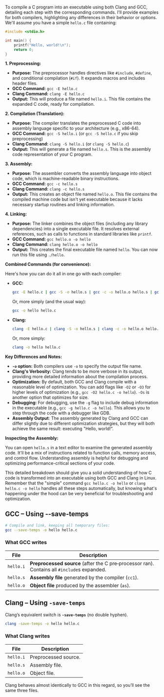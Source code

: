 To compile a C program into an executable using both Clang and GCC, detailing each step with the corresponding commands. I'll provide examples for both compilers, highlighting any differences in their behavior or options.  We'll assume you have a simple `hello.c` file containing:

```c
#include <stdio.h>

int main() {
    printf("Hello, world!\n");
    return 0;
}
```

**1. Preprocessing:**

*   **Purpose:** The preprocessor handles directives like `#include`, `#define`, and conditional compilation (`#if`). It expands macros and includes header files.
*   **GCC Command:** `gcc -E hello.c`
*   **Clang Command:** `clang -E hello.c`
*   **Output:** This will produce a file named `hello.i`.  This file contains the expanded C code, ready for compilation.

**2. Compilation (Translation):**

*   **Purpose:** The compiler translates the preprocessed C code into assembly language specific to your architecture (e.g., x86-64).
*   **GCC Command:** `gcc -S hello.i`  (or `gcc -S hello.c` if you skip preprocessing)
*   **Clang Command:** `clang -S hello.i` (or `clang -S hello.c`)
*   **Output:** This will generate a file named `hello.s`. This is the assembly code representation of your C program.

**3. Assembly:**

*   **Purpose:** The assembler converts the assembly language into object code, which is machine-readable binary instructions.
*   **GCC Command:** `gcc -c hello.s`
*   **Clang Command:** `clang -c hello.s`
*   **Output:** This creates an object file named `hello.o`.  This file contains the compiled machine code but isn't yet executable because it lacks necessary startup routines and linking information.

**4. Linking:**

*   **Purpose:** The linker combines the object files (including any library dependencies) into a single executable file. It resolves external references, such as calls to functions in standard libraries like `printf`.
*   **GCC Command:** `gcc hello.o -o hello`
*   **Clang Command:** `clang hello.o -o hello`
*   **Output:** This creates the final executable file named `hello`.  You can now run this file using `./hello`.

**Combined Commands (for convenience):**

Here's how you can do it all in one go with each compiler:

*   **GCC:**
    ```bash
    gcc -E hello.c | gcc -S -o hello.s | gcc -c -o hello.o hello.s | gcc hello.o -o hello
    ```
    Or, more simply (and the usual way):
    ```bash
    gcc -o hello hello.c
    ```

*   **Clang:**
    ```bash
    clang -E hello.c | clang -S -o hello.s | clang -c -o hello.o hello.s | clang hello.o -o hello
    ```
    Or, more simply:
    ```bash
    clang -o hello hello.c
    ```

**Key Differences and Notes:**

*   **`-o` option:**  Both compilers use `-o` to specify the output file name.
*   **Clang's Verbosity:** Clang tends to be more verbose in its output, providing more detailed information about the compilation process.
*   **Optimization:** By default, both GCC and Clang compile with a reasonable level of optimization. You can add flags like `-O2` or `-O3` for higher levels of optimization (e.g., `gcc -O2 hello.c -o hello`).  `-Os` is another option that optimizes for size.
*   **Debugging:** For debugging, use the `-g` flag to include debug information in the executable (e.g., `gcc -g hello.c -o hello`). This allows you to step through the code with a debugger like GDB.
* **Assembly Output**: The assembly generated by Clang and GCC can differ slightly due to different optimization strategies, but they will both achieve the same result: executing "Hello, world!".

**Inspecting the Assembly:**

You can open `hello.s` in a text editor to examine the generated assembly code.  It'll be a mix of instructions related to function calls, memory access, and control flow.  Understanding assembly is helpful for debugging and optimizing performance-critical sections of your code.



This detailed breakdown should give you a solid understanding of how C code is transformed into an executable using both GCC and Clang in Linux. Remember that the "simple" command `gcc hello.c -o hello` or `clang hello.c -o hello` handles all these steps automatically, but knowing what's happening under the hood can be very beneficial for troubleshooting and optimization.

## GCC – Using --save-temps
 ```bash
# Compile and link, keeping all temporary files:
gcc --save-temps -o hello hello.c
 ```
### What GCC writes

| File | Description |
|------|-------------|
| `hello.i` | **Preprocessed source** (after the C pre‑processor ran). Contains all `#include`s expanded. |
| `hello.s` | **Assembly file** generated by the compiler (`cc1`). |
| `hello.o` | **Object file** produced by the assembler (`as`). |

## Clang – Using `-save-temps`

Clang’s equivalent switch is **`-save-temps`** (no double hyphen).  

```bash
clang -save-temps -o hello hello.c
```

### What Clang writes

| File | Description |
|------|-------------|
| `hello.i` | Preprocessed source. |
| `hello.s` | Assembly file. |
| `hello.o` | Object file. |

Clang behaves almost identically to GCC in this regard, so you’ll see the same three files.
